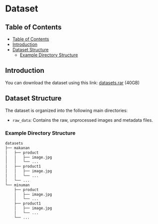<h1>Dataset</h1>

## Table of Contents
- [Table of Contents](#table-of-contents)
- [Introduction](#introduction)
- [Dataset Structure](#dataset-structure)
  - [Example Directory Structure](#example-directory-structure)





## Introduction

You can download the dataset using this link: [datasets.rar](https://storage.googleapis.com/sweple.appspot.com/datasets.rar) (40GB)

## Dataset Structure
The dataset is organized into the following main directories:
- `raw_data`: Contains the raw, unprocessed images and metadata files.

### Example Directory Structure

```bash
datasets
├── makanan
│   ├── product
│   │   ├── image.jpg
│   │   └── ...
│   ├── product1
│   │   ├── image.jpg
│   │   └── ...
│   └── ...
└── minuman
    ├── product
    │   ├── image.jpg
    │   └── ...
    ├── product1
    │   ├── image.jpg
    │   └── ...
    └── ...

```
